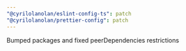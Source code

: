 ```yaml
---
"@cyrilolanolan/eslint-config-ts": patch
"@cyrilolanolan/prettier-config": patch
---
```


Bumped packages and fixed peerDependencies restrictions
